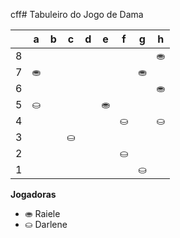 cff# Tabuleiro do Jogo de Dama

|   | a | b | c | d | e | f | g | h |
|---|---|---|---|---|---|---|---|---|
| 8 |   | |   |  |   |  |   | ⛂ |
| 7 | ⛂|   | |   |	 |   | ⛂ |   |
| 6 |   |  	|   |	 |   |  |   | ⛂ |
| 5 | ⛀	 |   |  		 |   | ⛂  |   |  |   |
| 4 |   | 	 |   |  		 |   |  ⛀		 |   | ⛀	  |
| 3 | 	 |	   | ⛀	 |   |	 |   | 	 |   |
| 2 |   |  |   |  	|   |⛀	  |   |  |
| 1 |  |   |  |   |  |   | ⛀ |   |

**Jogadoras**


- ⛂ Raiele
- ⛀ Darlene